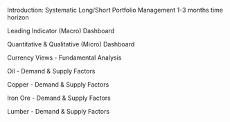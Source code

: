 Introduction: Systematic Long/Short Portfolio Management 1-3 months time horizon

Leading Indicator (Macro) Dashboard 

Quantitative & Qualitative (Micro) Dashboard

Currency Views - Fundamental Analysis

Oil - Demand & Supply Factors

Copper - Demand & Supply Factors

Iron Ore - Demand & Supply Factors

Lumber - Demand & Supply Factors



<!---
amineaj11/amineaj11 is a ✨ special ✨ repository because its `README.md` (this file) appears on your GitHub profile.
You can click the Preview link to take a look at your changes.
--->
